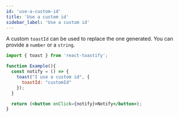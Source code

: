 ```yaml
---
id: 'use-a-custom-id'
title: 'Use a custom id'
sidebar_label: 'Use a custom id'
---
```


A custom `toastId` can be used to replace the one generated. You can provide a `number` or a `string`.


```jsx
import { toast } from 'react-toastify';

function Example(){
  const notify = () => {
    toast("I use a custom id", {
      toastId: "customId"
    });
  }

  return (<button onClick={notify}>Notify</button>);
}
